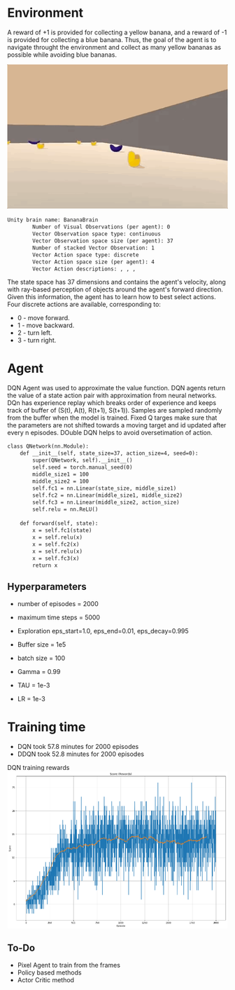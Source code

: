 # Environment

A reward of +1 is provided for collecting a yellow banana, and a reward of -1 is provided for collecting a blue banana. Thus, the goal of the agent is to navigate throught the environment and collect as many yellow bananas as possible while avoiding blue bananas.

![](img/navigation-intro.gif)

```
Unity brain name: BananaBrain
        Number of Visual Observations (per agent): 0
        Vector Observation space type: continuous
        Vector Observation space size (per agent): 37
        Number of stacked Vector Observation: 1
        Vector Action space type: discrete
        Vector Action space size (per agent): 4
        Vector Action descriptions: , , , 
```
The state space has 37 dimensions and contains the agent's velocity, along with ray-based perception of objects around the agent's forward direction. Given this information, the agent has to learn how to best select actions. Four discrete actions are available, corresponding to:
- 0 - move forward.
- 1 - move backward.
- 2 - turn left.
- 3 - turn right.


# Agent
DQN Agent was used to approximate the value function. DQN agents return the value of a state action pair with approximation from neural networks. DQn has experience replay which breaks order of experience and keeps track of buffer of (S(t), A(t), R(t+1), S(t+1)). Samples are sampled randomly from the buffer when the model is trained. Fixed Q targes make sure that the parameters are not shifted towards a moving target and id updated after every n episodes. DOuble DQN helps to avoid oversetimation of action.

```
class QNetwork(nn.Module):
    def __init__(self, state_size=37, action_size=4, seed=0):
        super(QNetwork, self).__init__()
        self.seed = torch.manual_seed(0)
        middle_size1 = 100
        middle_size2 = 100
        self.fc1 = nn.Linear(state_size, middle_size1)
        self.fc2 = nn.Linear(middle_size1, middle_size2)
        self.fc3 = nn.Linear(middle_size2, action_size)
        self.relu = nn.ReLU()

    def forward(self, state):
        x = self.fc1(state)
        x = self.relu(x)
        x = self.fc2(x)
        x = self.relu(x)
        x = self.fc3(x)
        return x
```


## Hyperparameters
- number of episodes = 2000
- maximum time steps = 5000
- Exploration eps_start=1.0, eps_end=0.01, eps_decay=0.995

- Buffer size = 1e5
- batch size = 100
- Gamma = 0.99
- TAU = 1e-3
- LR = 1e-3

# Training time
- DQN took 57.8 minutes for 2000 episodes
- DDQN took 52.8 minutes for 2000 episodes

DQN training rewards
![](img/rewards_dqn.png)

## To-Do
- Pixel Agent to train from the frames
- Policy based methods
- Actor Critic method